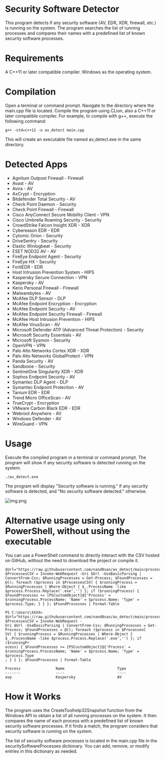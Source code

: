 # Security Software Detector
This program detects if any security software (AV, EDR, XDR, firewall, etc.) is running on the system. The program searches the list of running processes and compares their names with a predefined list of known security software processes.

# Requirements
A C++11 or later compatible compiler.
Windows as the operating system.

# Compilation
Open a terminal or command prompt.
Navigate to the directory where the main.cpp file is located.
Compile the program using CLion, also a C++11 or later compatible compiler. For example, to compile with g++, execute the following command:
```
g++ -std=c++11 -o av_detect main.cpp
```
This will create an executable file named av_detect.exe in the same directory.

# Detected Apps
- Agnitum Outpost Firewall - Firewall
- Avast - AV
- Avira - AV
- AxCrypt - Encryption
- Bitdefender Total Security - AV
- Check Point Daemon - Security
- Check Point Firewall - Firewall
- Cisco AnyConnect Secure Mobility Client - VPN
- Cisco Umbrella Roaming Security - Security
- CrowdStrike Falcon Insight XDR - XDR
- Cybereason EDR - EDR
- Cytomic Orion - Security
- DriveSentry - Security
- Elastic Winlogbeat - Security
- ESET NOD32 AV - AV
- FireEye Endpoint Agent - Security
- FireEye HX - Security
- FortiEDR - EDR
- Host Intrusion Prevention System - HIPS
- Kaspersky Secure Connection - VPN
- Kaspersky - AV
- Kerio Personal Firewall - Firewall
- Malwarebytes - AV
- McAfee DLP Sensor - DLP
- McAfee Endpoint Encryption - Encryption
- McAfee Endpoint Security - AV
- McAfee Endpoint Security Firewall - Firewall
- McAfee Host Intrusion Prevention - HIPS
- McAfee VirusScan - AV
- Microsoft Defender ATP (Advanced Threat Protection) - Security
- Microsoft Security Essentials - AV
- Microsoft Sysmon - Security
- OpenVPN - VPN
- Palo Alto Networks Cortex XDR - XDR
- Palo Alto Networks GlobalProtect - VPN
- Panda Security - AV
- Sandboxie - Security
- SentinelOne Singularity XDR - XDR
- Sophos Endpoint Security - AV
- Symantec DLP Agent - DLP
- Symantec Endpoint Protection - AV
- Tanium EDR - EDR
- Trend Micro OfficeScan - AV
- TrueCrypt - Encryption
- VMware Carbon Black EDR - EDR
- Webroot Anywhere - AV
- Windows Defender - AV
- WireGuard - VPN

# Usage
Execute the compiled program in a terminal or command prompt. The program will show if any security software is detected running on the system.

```
./av_detect.exe
```
The program will display "Security software is running." if any security software is detected, and "No security software detected." otherwise.

![img.png](img.png)

# Alternative usage using only PowerShell, without using the executable

You can use a PowerShell command to directly interact with the CSV hosted on GitHub, without the need to download the project or compile it.

```
$Url="https://raw.githubusercontent.com/nand0san/av_detect/main/processes.csv"; $ProcessesCSV = Invoke-WebRequest -Uri $Url -UseBasicParsing | ConvertFrom-Csv; $RunningProcesses = Get-Process; $FoundProcesses = @(); foreach ($process in $ProcessesCSV) { $runningProcess = $RunningProcesses | Where-Object { $_.ProcessName -like $process.Process.Replace('.exe','') }; if ($runningProcess) { $FoundProcesses += [PSCustomObject]@{'Process' = $runningProcess.ProcessName; 'Name' = $process.Name; 'Type' = $process.Type; } } }; $FoundProcesses | Format-Table
```

```
PS C:\Users\XXXX> $Url="https://raw.githubusercontent.com/nand0san/av_detect/main/processes.csv"; $ProcessesCSV = Invoke-WebRequest -
Uri $Url -UseBasicParsing | ConvertFrom-Csv; $RunningProcesses = Get-Process; $FoundProcesses = @(); foreach ($process in $ProcessesC
SV) { $runningProcess = $RunningProcesses | Where-Object { $_.ProcessName -like $process.Process.Replace('.exe','') }; if ($runningPr
ocess) { $FoundProcesses += [PSCustomObject]@{'Process' = $runningProcess.ProcessName; 'Name' = $process.Name; 'Type' = $process.Type
; } } }; $FoundProcesses | Format-Table

Process                Name                        Type
-------                ----                        ----
avp                    Kaspersky                   AV

```

# How it Works
The program uses the CreateToolhelp32Snapshot function from the Windows API to obtain a list of all running processes on the system. It then compares the name of each process with a predefined list of known security software processes. If it finds a match, the program considers that security software is running on the system.

The list of security software processes is located in the main.cpp file in the securitySoftwareProcesses dictionary. You can add, remove, or modify entries in this dictionary as needed.
